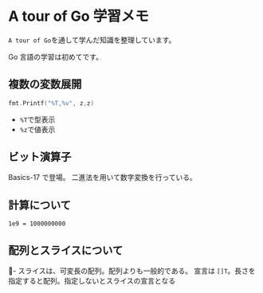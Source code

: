 # A tour of Go 学習メモ

`A tour of Go`を通して学んだ知識を整理しています。

Go 言語の学習は初めてです。

## 複数の変数展開

```go
fmt.Printf("%T,%v", z,z)
```

- `%T`で型表示
- `%z`で値表示

## ビット演算子

Basics-17 で登場。
二進法を用いて数字変換を行っている。

## 計算について

`1e9 = 1000000000`

## 配列とスライスについて

- スライスは、可変長の配列。配列よりも一般的である。
宣言は `[]T`。長さを指定すると配列。指定しないとスライスの宣言となる

